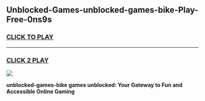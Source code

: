 
## Unblocked-Games-unblocked-games-bike-Play-Free-0ns9s
<h3>
<a href="https://premium76.site?title=unblocked-games-bike&ref=18A1">CLICK TO PLAY</a></h3>
<hr>

<h3>
<a href="https://premium76.site?title=unblocked-games-bike&ref=18A1">CLICK 2 PLAY</a>
  
</h3>

<a href="https://premium76.site?title=unblocked-games-bike&ref=18A1"><img src="https://clearcache.store/games.png"></a>


**unblocked-games-bike games unblocked: Your Gateway to Fun and Accessible Online Gaming**
